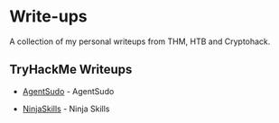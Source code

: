 # Write-ups

A collection of my personal writeups from THM, HTB and Cryptohack.

## TryHackMe Writeups

- [AgentSudo](/THM/agentsudowriteup.md) - AgentSudo

- [NinjaSkills](/THM/ninjaskillsthm.md) - Ninja Skills 